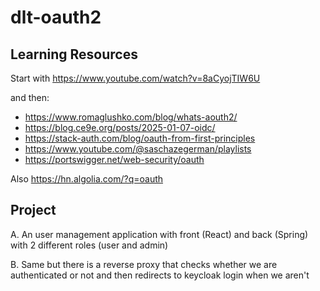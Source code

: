 # dlt-oauth2

## Learning Resources

Start with https://www.youtube.com/watch?v=8aCyojTIW6U

and then:

- https://www.romaglushko.com/blog/whats-aouth2/
- https://blog.ce9e.org/posts/2025-01-07-oidc/
- https://stack-auth.com/blog/oauth-from-first-principles
- https://www.youtube.com/@saschazegerman/playlists
- https://portswigger.net/web-security/oauth

Also https://hn.algolia.com/?q=oauth

## Project

A. An user management application with front (React) and back (Spring) with 2 different roles (user and admin)

B. Same but there is a reverse proxy that checks whether we are authenticated or not and then redirects to keycloak login when we aren't
